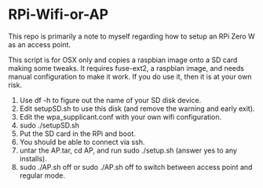 # RPi-Wifi-or-AP

This repo is primarily a note to myself regarding how to setup an RPi Zero W as an access point.

This script is for OSX only and copies a raspbian image onto a SD card making some tweaks.
It requires fuse-ext2, a raspbian image, and needs manual configuration to make it work.
If you do use it, then it is at your own risk.

1. Use df -h to figure out the name of your SD disk device.
2. Edit setupSD.sh to use this disk (and remove the warning and early exit).
3. Edit the wpa_supplicant.conf with your own wifi configuration.
4. sudo ./setupSD.sh
5. Put the SD card in the RPi and boot.
6. You should be able to connect via ssh.
7. untar the AP.tar, cd AP, and run sudo ./setup.sh (answer yes to any installs).
8. sudo ./AP.sh off or sudo ./AP.sh off to switch between access point and regular mode.
